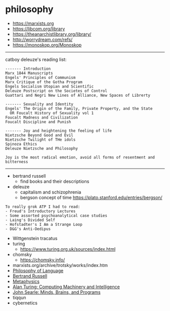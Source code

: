 # philosophy

- https://marxists.org
- https://libcom.org/library
- https://theanarchistlibrary.org/library/
- http://worrydream.com/refs/
- https://monoskop.org/Monoskop

---

catboy deleuze's reading list:
```
------- Introduction
Marx 1844 Manuscripts
Engels' Principles of Communism
Marx Critique of the Gotha Program
Engels Socialism Utopian and Scientific
Deleuze Postscript on the Societes of Control
Guattari and Negri New Lines of Alliance, New Spaces of Librerty

------- Sexuality and Identity
Engels' The Origin of the Family, Private Property, and the State
  OR Foucalt History of Sexuality vol 1
Foucalt Madness and Civilization
Foucalt Discipline and Punish

------- Joy and heightening the feeling of life
Nietzsche Beyond Good and Evil
Nietzsche Twilight of THe idols
Spinoza Ethics
Deleuze Nietzsche and Philosophy

Joy is the most radical emotion, avoid all forms of resentment and bitterness
```

---

- bertrand russell
  + find books and their descriptions
- deleuze
	+ capitalism and schizophrenia
	+ bergson concept of time https://plato.stanford.edu/entries/bergson/
```
To really grok ATP I had to read:
- Freud's Introductory Lectures
- Some assorted psychoanalytical case studies
- Laing's Divided Self
- Hofstadter's I Am a Strange Loop
- D&G's Anti-Oedipus
```
- Wittgenstein tracatus
- turing
	+ https://www.turing.org.uk/sources/index.html
- chomsky
	+ https://chomsky.info/
- marxists.org/archive/trotsky/works/index.htm
- [Philosophy of Language](http://danielwharris.com/teaching/364online/)
- [Bertrand Russell](http://danielwharris.com/teaching/380/)
- [Metaphysics](http://danielwharris.com/teaching/360/)
- [Alan Turing: Computing Machinery and Intelligence](http://danielwharris.com/teaching/268online/weeks/12/Turing.pdf)
- [John Searle: Minds, Brains, and Programs](http://danielwharris.com/teaching/268online/weeks/12/SearleMBP.pdf)
- tiqqun
- cybernetics
